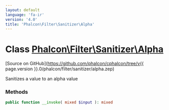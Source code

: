 ```yaml
---
layout: default
language: 'fa-ir'
version: '4.0'
title: 'Phalcon\Filter\Sanitizer\Alpha'
---
```

# Class [Phalcon\Filter\Sanitizer\Alpha](Phalcon_Filter_Sanitizer_Alpha)

[Source on GitHub](https://github.com/phalcon/cphalcon/tree/v{{ page.version }}.0/phalcon/filter/sanitizer/alpha.zep)

Sanitizes a value to an alpha value

### Methods

```php
public function __invoke( mixed $input ): mixed
```